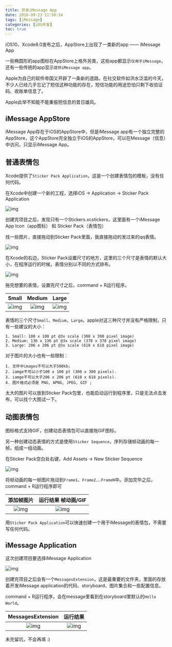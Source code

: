 ```yaml
---
title: 开发iMessage App
date: 2016-09-23 11:50:14
tags: [iMessage]
categories: [iOS开发]
toc: true
---
```


iOS10、Xcode8.0发布之后，AppStore上出现了一类新的app —— iMessage App

一些椭圆形的app图标在AppStore上格外另类，这些app都显示`仅用于iMessage`，还有一些传统的app显示`提供iMessage app`。

<!--more-->

Apple为自己的软件帝国又开辟了一条新的道路。在社交软件如洪水泛滥的今天，不少人已经几乎忘记了短信这种功能的存在，短信功能的用途恐怕只剩下收验证码、收账单信息了。

Apple此举不知能不能重振短信息的昔日雄风。

## iMessage AppStore

iMessage App存在于iOS的AppStore中，但是iMessage app有一个独立完整的AppStore，这个AppStore完全独立于iOS的AppStore，可以在Message（信息）中访问，只显示iMessage App。

## 普通表情包

Xcode提供了`Sticker Pack Application`，这是一个创建表情包的模板，没有任何代码。

在Xcode中创建一个新的工程，选择iOS -> Application -> Sticker Pack Application

![img](https://github.com/mxdios/notebook/blob/master/notebooks/images/QQ20160921-1.png?raw=true)

创建完项目之后，发现只有一个Stickers.xcstickers，这里面有一个iMessage App Icon（app图标） 和 Sticker Pack（表情包）

找一些图片，直接拖动到Sticker Pack里面，我直接拖动的发过来的qq表情。

![img](https://github.com/mxdios/notebook/blob/master/notebooks/images/QQ20160921-2.png?raw=true)

在Xcode的右边，Sticker Pack设置尺寸的地方，这里的三个尺寸是表情的默认大小，在程序运行的时候，表情分别以不同的方式排布。

![img](https://github.com/mxdios/notebook/blob/master/notebooks/images/QQ20160921-7.png?raw=true)

拖完想要的表情，设置完尺寸之后，command + R运行程序。

|                            Small                             |                            Medium                            |                            Large                             |
| :----------------------------------------------------------: | :----------------------------------------------------------: | :----------------------------------------------------------: |
| ![img](https://github.com/mxdios/notebook/blob/master/notebooks/images/QQ20160921-3.png?raw=true) | ![img](https://github.com/mxdios/notebook/blob/master/notebooks/images/QQ20160921-4.png?raw=true) | ![img](https://github.com/mxdios/notebook/blob/master/notebooks/images/QQ20160921-6.png?raw=true) |

表情的三个尺寸`Small`、`Medium`、`Large`。apple对这三种尺寸并没有严格限制，只有一些建议的大小：

```
1. Small: 100 x 100 pt @3x scale (300 x 300 pixel image)
2. Medium: 136 x 136 pt @3x scale (378 x 378 pixel image)
3. Large: 206 x 206 pt @3x scale (618 x 618 pixel image)
```

对于图片的大小也有一些限制：

```
1. 文件中images不可以大于500kb;
2. iamge不可以小于100 x 100 pt (300 x 300 pixels).
3. iamge不可以大于206 x 206 pt (618 x 618 pixels).
4. 图片格式必须是 PNG, APNG, JPEG, GIF ;
```

太大的图片可以放到Sticker Pack包里，也能启动运行到程序里，只是无法点击发布，可以找个大图试一下。

## 动图表情包

图标格式支持GIF，创建动态表情包可以直接拖GIF图标。

另一种创建动态表情的方式是使用`Sticker Sequence`，序列存储帧动画的每一帧，组成一组动画。

在Sticker Pack空白处右键，Add Assets -> New Sticker Sequence

![img](https://github.com/mxdios/notebook/blob/master/notebooks/images/QQ20160921-5.png?raw=true)

将帧动画的每一帧图片拖动到`Frame1`、`Frame2`....`FrameN`中。添加完毕之后，command + R运行程序即可

|                          添加帧图片                          |                     运行结果 帧动画/GIF                      |
| :----------------------------------------------------------: | :----------------------------------------------------------: |
| ![img](https://github.com/mxdios/notebook/blob/master/notebooks/images/QQ20160921-8.png?raw=true) | ![img](https://github.com/mxdios/notebook/blob/master/notebooks/images/QQ20160921-9.gif?raw=true) |

用`Sticker Pack Application`可以快速创建一个用于iMessage的表情包，不需要写任何代码。

## iMessage Application

这次创建项目要选择iMessage Application

![img](https://github.com/mxdios/notebook/blob/master/notebooks/images/QQ20160921-9.png?raw=true)

创建完项目之后会有一个`MessagesExtension`，这是最重要的文件夹，里面的存放着开发iMessage application的代码、storyboard、图片集合和一些配置信息。

command + R运行程序，会在message里看到在storyboard里默认的`Hello World`。

|                      MessagesExtension                       |                           运行结果                           |
| :----------------------------------------------------------: | :----------------------------------------------------------: |
| ![img](https://github.com/mxdios/notebook/blob/master/notebooks/images/QQ20160921-10.png?raw=true) | ![img](https://github.com/mxdios/notebook/blob/master/notebooks/images/QQ20160921-11.png?raw=true) |



未完留坑，不会再填 :)